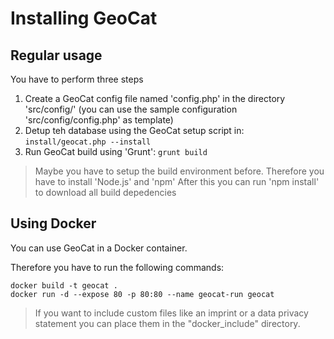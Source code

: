 # Installing GeoCat

## Regular usage

You have to perform three steps

1. Create a GeoCat config file named 'config.php' in the directory 'src/config/' (you can use the sample configuration 'src/config/config.php' as template)
1. Detup teh database using the GeoCat setup script in: `install/geocat.php --install`
1. Run GeoCat build using 'Grunt': `grunt build`

> Maybe you have to setup the build environment before. Therefore you have to install 'Node.js' and 'npm'
> After this you can run 'npm install' to download all build depedencies

## Using Docker

You can use GeoCat in a Docker container.

Therefore you have to run the following commands:

```
docker build -t geocat .
docker run -d --expose 80 -p 80:80 --name geocat-run geocat
```

> If you want to include custom files like an imprint or a data privacy statement you can place them in the "docker_include" directory.
